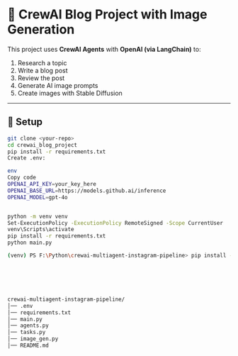 # 🧠 CrewAI Blog Project with Image Generation

This project uses **CrewAI Agents** with **OpenAI (via LangChain)** to:
1. Research a topic
2. Write a blog post
3. Review the post
4. Generate AI image prompts
5. Create images with Stable Diffusion

---

## 🚀 Setup

```bash
git clone <your-repo>
cd crewai_blog_project
pip install -r requirements.txt
Create .env:

env
Copy code
OPENAI_API_KEY=your_key_here
OPENAI_BASE_URL=https://models.github.ai/inference
OPENAI_MODEL=gpt-4o


python -m venv venv
Set-ExecutionPolicy -ExecutionPolicy RemoteSigned -Scope CurrentUser
venv\Scripts\activate
pip install -r requirements.txt
python main.py

(venv) PS F:\Python\crewai-multiagent-instagram-pipeline> pip install --upgrade torch    






crewai-multiagent-instagram-pipeline/
│── .env
│── requirements.txt
│── main.py
│── agents.py
│── tasks.py
│── image_gen.py
│── README.md